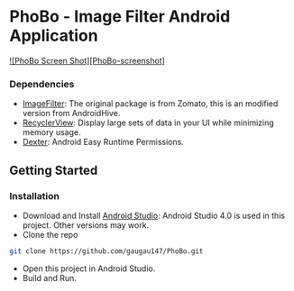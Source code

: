 # PhoBo - Image Filter Android Application

[![PhoBo Screen Shot][PhoBo-screenshot]](https://github.com/gaugau147/PhoBo/blob/master/demo/demo.gif)

### Dependencies
* [ImageFilter](https://www.androidhive.info): The original package is from Zomato, this is an modified version from AndroidHive.
* [RecyclerView](https://developer.android.com/jetpack/androidx/releases/recyclerview): Display large sets of data in your UI while minimizing memory usage.
* [Dexter](https://www.androidhive.info/2017/12/android-easy-runtime-permissions-with-dexter/): Android Easy Runtime Permissions.

## Getting Started
### Installation
* Download and Install [Android Studio](https://developer.android.com/studio): Android Studio 4.0 is used in this project. Other versions may work.
* Clone the repo
```sh
git clone https://github.com/gaugau147/PhoBo.git
```
* Open this project in Android Studio.
* Build and Run.